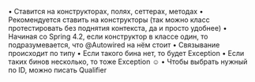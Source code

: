 • Ставится на конструкторах, полях, сеттерах, методах 
• Рекомендуется ставить на конструкторы (так можно класс протестировать без поднятия контекста, да и просто удобнее) 
• Начиная со Spring 4.2, если конструктор в классе один, то подразумевается, что @Autowired на нём стоит
• Связывание происходит по типу 
• Если такого бина нет, то будет Exception
• Если таких бинов несколько, то тоже Exception ☺ 
• Чтобы выбрать нужный по ID, можно писать Qualifier
